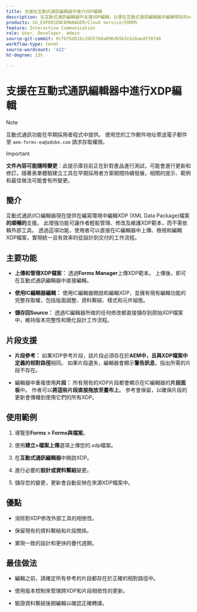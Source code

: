 ```yaml
---
title: 支援在互動式通訊編輯器中進行XDP編輯
description: 在互動式通訊編輯器中支援XDP編輯，以便在互動式通訊編輯器中編輯現有的xdp。
products: SG_EXPERIENCEMANAGER/Cloud Service/FORMS
feature: Interactive Communication
role: User, Developer, Admin
source-git-commit: 0cfbf6d61bc2d557b0a096db5b3cb26ae4570748
workflow-type: tm+mt
source-wordcount: '422'
ht-degree: 13%

---
```



# 支援在互動式通訊編輯器中進行XDP編輯

>[!NOTE]
>
> 互動式通訊功能在早期採用者程式中提供。 使用您的工作郵件地址寄送電子郵件至 `aem-forms-ea@adobe.com` 請求存取權限。

>[!IMPORTANT]
>
> **文件內容可能隨時變更**：此提示庫目前正在針對產品進行測試，可能會進行更新和修訂。隨著表單體驗建立工具在早期採用者方案期間持續發展，相關的提示、範例和最佳做法可能會有所變更。

## 簡介

互動式通訊(IC)編輯器現在提供在編寫環境中編輯XDP (XML Data Package)檔案&#x200B;**的順暢的**&#x200B;支援。 此增強功能可讓作者輕鬆管理、修改及維護XDP範本，而不需依賴外部工具。 透過這項功能，使用者可以直接在IC編輯器中上傳、檢視和編輯XDP檔案，實現統一且有效率的從設計到交付的工作流程。

## 主要功能

- **上傳和管理XDP檔案：**
透過**Forms Manager**&#x200B;上傳XDP範本。 上傳後，即可在互動式通訊編輯器中直接編輯。

- **使用IC編輯器編輯：**
使用IC編輯器開啟和編輯XDP，並擁有現有編輯功能的完整存取權，包括版面調整、資料繫結、樣式和元件組態。

- **儲存回Source：**
透過IC編輯器所做的任何修改都直接儲存到原始XDP檔案中，維持版本完整性和簡化設計工作流程。

## 片段支援

- **片段參考：**
如果XDP參考片段，該片段必須存在於**AEM中，且與XDP檔案中定義的相對路徑**相同。
如果片段遺失，編輯器會顯示**警告訊息**，指出所需的片段不存在。

- 編輯器中重複使用&#x200B;**片段：**
所有現有的XDP片段都會顯示在IC編輯器的**片段面板**中。
作者可以**將這些片段直接拖放至畫布上**。 參考會保留，以確保片段的更新會傳播到使用它們的所有XDP。

## 使用範例

1. 導覽至&#x200B;**Forms > Forms與檔案**。

1. 使用&#x200B;**建立>檔案上傳**&#x200B;選項上傳您的.xdp檔案。

1. 在&#x200B;**互動式通訊編輯器**&#x200B;中開啟XDP。

1. 進行必要的&#x200B;**設計或資料繫結**&#x200B;變更。

1. 儲存您的變更，更新會自動反映在來源XDP檔案中。

## 優點

- 消除對XDP修改外部工具的相依性。

- 保留現有的資料繫結和片段關係。

- 實現一致的設計和更快的疊代週期。

## 最佳做法

- 編輯之前，請確定所有參考的片段都存在於正確的相對路徑中。

- 使用版本控制來管理跨XDP和片段相依性的更新。

- 驗證資料繫結後期編輯以確認正確轉譯。

